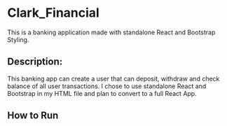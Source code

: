 # Clark_Financial
This is a banking application made with standalone React and Bootstrap Styling.

## Description:
This banking app can create a user that can deposit, withdraw and check balance of all user transactions. I chose to use standalone React and Bootstrap in my HTML file and plan to convert to a full React App.

## How to Run
